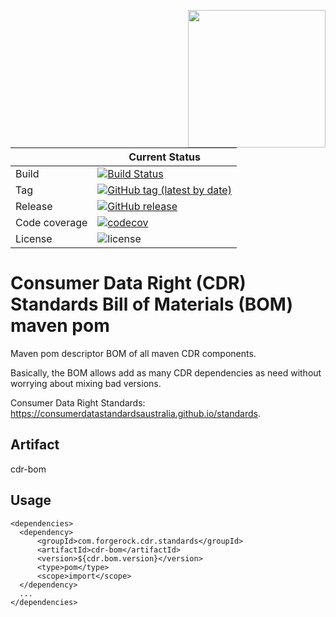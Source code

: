 [<img src="https://raw.githubusercontent.com/ForgeRock/forgerock-logo-dev/master/Logo-fr-dev.png" align="right" width="220px"/>](https://developer.forgerock.com/)

| |Current Status|
|---|---|
|Build|[![Build Status](https://img.shields.io/endpoint.svg?url=https%3A%2F%2Factions-badge.atrox.dev%2FOpenBankingToolkit%2Fcdr-bom%2Fbadge%3Fref%3Dmaster&style=flat)](https://actions-badge.atrox.dev/OpenBankingToolkit/cdr-bom/goto?ref=master)|
|Tag |[![GitHub tag (latest by date)](https://img.shields.io/github/v/tag/openbankingtoolkit/cdr-bom)](https://github.com/OpenBankingToolKit/cdr-bom/tags)|
|Release|[![GitHub release](https://img.shields.io/github/v/release/OpenBankingToolKit/cdr-bom?sort=semver)](https://github.com/OpenBankingToolKit/cdr-bom/releases)|
|Code coverage|[![codecov](https://codecov.io/gh/OpenBankingToolkit/cdr-bom/branch/master/graph/badge.svg)](https://codecov.io/gh/OpenBankingToolkit/cdr-bom)|
|License|![license](https://img.shields.io/github/license/ACRA/acra.svg)|

Consumer Data Right (CDR) Standards Bill of Materials (BOM) maven pom
=====================================================================

Maven pom descriptor BOM of all maven CDR components.

Basically, the BOM allows add as many CDR dependencies as need without worrying about mixing bad versions.

Consumer Data Right Standards: https://consumerdatastandardsaustralia.github.io/standards.

## Artifact
cdr-bom

## Usage
```
<dependencies>
  <dependency>
      <groupId>com.forgerock.cdr.standards</groupId>
      <artifactId>cdr-bom</artifactId>
      <version>${cdr.bom.version}</version>
      <type>pom</type>
      <scope>import</scope>
  </dependency>
  ...
</dependencies>
```

